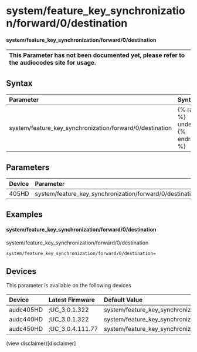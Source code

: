 ﻿---
description: system/feature_key_synchronization/forward/0/destination
search: false
---

# system/feature_key_synchronization/forward/0/destination

#### system/feature_key_synchronization/forward/0/destination


| This Parameter has not been documented yet, please refer to the audiocodes site for usage.  |
| :--- |

## Syntax
| Parameter | Syntax |
| :--- | :--- |
|system/feature_key_synchronization/forward/0/destination | {% raw %} undefined {% endraw %} |

## Parameters
|Device|Parameter|value|Description|
|:---|:---|:---|:---|
| 405HD | system/feature_key_synchronization/forward/0/destination |  |  |

## Examples
#### system/feature_key_synchronization/forward/0/destination

system/feature_key_synchronization/forward/0/destination

```
system/feature_key_synchronization/forward/0/destination=
```

## Devices
This parameter is available on the following devices

| Device | Latest Firmware | Default Value |
|:---|:---|:---|
| audc405HD | ;UC_3.0.1.322 | system/feature_key_synchronization/forward/0/destination= 
| audc440HD | ;UC_3.0.1.322 | system/feature_key_synchronization/forward/0/destination= 
| audc450HD | ;UC_3.0.4.111.77 | system/feature_key_synchronization/forward/0/destination= 

(view disclaimer)[disclaimer]

